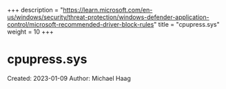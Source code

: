 +++
description = "https://learn.microsoft.com/en-us/windows/security/threat-protection/windows-defender-application-control/microsoft-recommended-driver-block-rules"
title = "cpupress.sys"
weight = 10
+++

# cpupress.sys

Created: 2023-01-09
Author: Michael Haag


